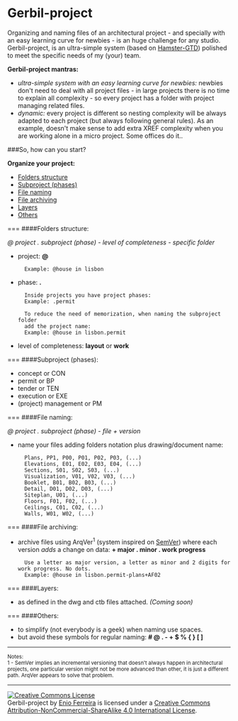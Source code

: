 Gerbil-project
==============

Organizing and naming files of an architectural project - and specially with an easy learning curve for newbies - is an huge challenge for any studio. Gerbil-project, is an ultra-simple system (based on [Hamster-GTD](http://github.com/we-build-dreams/hamster-gtd)) polished to meet the specific needs of my (your) team.

**Gerbil-project mantras:**

- *ultra-simple system with an easy learning curve for newbies:* newbies don't need to deal with all project files - in large projects there is no time to explain all complexity - so every project has a folder with project managing related files.
- *dynamic:* every project is different so nesting complexity will be always adapted to each project (but always following general rules). As an example, doesn't make sense to add extra XREF complexity when you are working alone in a micro project. Some offices do it..


###So, how can you start?

**Organize your project:**

- [Folders structure](#folders-structure)
- [Subproject (phases)](#subproject-phases)
- [File naming](#file-naming)
- [File archiving](#file-archiving)
- [Layers](#layers)
- [Others](#others)

===
####Folders structure:

*@ project . subproject (phase) - level of completeness - specific folder*

- project: **@**

        Example: @house in lisbon

- phase: **.**

    	Inside projects you have project phases:
        Example: .permit

        To reduce the need of memorization, when naming the subproject folder
        add the project name:
        Example: @house in lisbon.permit
        
- level of completeness: **layout** or **work**        

===
####Subproject (phases):

- concept or CON
- permit or BP
- tender or TEN
- execution or EXE
- (project) management or PM
       
===
####File naming:

*@ project . subproject (phase) - file + version*

- name your files adding folders notation plus drawing/document name:

        Plans, PP1, P00, P01, P02, P03, (...)
        Elevations, E01, E02, E03, E04, (...)
        Sections, S01, S02, S03, (...)
        Visualization, V01, V02, V03, (...)
        Booklet, B01, B02, B03, (...)
        Detail, D01, D02, D03, (...)
        Siteplan, U01, (...)
        Floors, F01, F02, (...)
        Ceilings, C01, C02, (...)
        Walls, W01, W02, (...)

===
####File archiving:

- archive files using ArqVer<sup>1</sup> (system inspired on [SemVer](http://www.semver.org/)) where each version *adds* a change on data: **+ major . minor . work progress**

        Use a letter as major version, a letter as minor and 2 digits for work progress. No dots.
        Example: @house in lisbon.permit-plans+AF02

===
####Layers:

- as defined in the dwg and ctb files attached. *(Coming soon)*

===
####Others:

- to simplify (not everybody is a geek) when naming use spaces.
- but avoid these symbols for regular naming: **# @ . - + $ % { } [ ]**

---
<sup>Notes:</sup><br>
<sup>1 - SemVer implies an incremental versioning that doesn't always happen in architectural projects, one particular version might not be more advanced than other, it is just a different path. ArqVer appears to solve that problem.</sup>

---
<a rel="license" href="http://creativecommons.org/licenses/by-nc-sa/4.0/"><img alt="Creative Commons License" style="border-width:0" src="https://i.creativecommons.org/l/by-nc-sa/4.0/88x31.png" /></a><br /><span xmlns:dct="http://purl.org/dc/terms/" property="dct:title">Gerbil-project</span> by <a xmlns:cc="http://creativecommons.org/ns#" href="http://enioferreira.com/" property="cc:attributionName" rel="cc:attributionURL">Enio Ferreira</a> is licensed under a <a rel="license" href="http://creativecommons.org/licenses/by-nc-sa/4.0/">Creative Commons Attribution-NonCommercial-ShareAlike 4.0 International License</a>.
